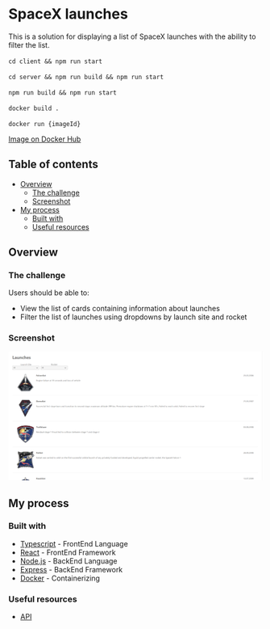 # SpaceX launches

This is a solution for displaying a list of SpaceX launches with the ability to filter the list.

`cd client && npm run start`

`cd server && npm run build && npm run start`

`npm run build && npm run start`

`docker build .`

`docker run {imageId}`

[Image on Docker Hub](https://hub.docker.com/r/axvc/launches-image)

## Table of contents

- [Overview](#overview)
    - [The challenge](#the-challenge)
    - [Screenshot](#screenshot)
- [My process](#my-process)
    - [Built with](#built-with)
    - [Useful resources](#useful-resources)

## Overview

### The challenge

Users should be able to:

- View the list of cards containing information about launches
- Filter the list of launches using dropdowns by launch site and rocket

### Screenshot

![](./screenshots/launches-main.png)

## My process

### Built with

- [Typescript](https://www.typescriptlang.org/) - FrontEnd Language
- [React](https://reactjs.org/) - FrontEnd Framework
- [Node.js](https://nodejs.org/en/) - BackEnd Language
- [Express](https://expressjs.com/) - BackEnd Framework
- [Docker](https://www.docker.com/) - Containerizing

### Useful resources

- [API](https://api.spacexdata.com/v3/launches)

